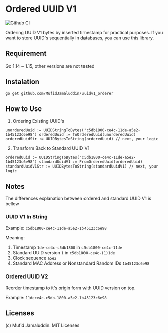 # Ordered UUID V1

![Github CI](https://github.com/MufidJamaluddin/uuidv1_ordered/workflows/Go/badge.svg)

Ordering UUID V1 bytes by inserted timestamp for practical purposes. If you want to store UUID's sequentially in databases, you can use this library.

## Requirement

Go 1.14 ~ 1.15, other versions are not tested

## Instalation

`go get github.com/MufidJamaluddin/uuidv1_orderer`

## How to Use

1. Ordering Existing UUID's

`
unorderedUuid := UUIDStringToBytes("c5db1800-ce4c-11de-a5e2-1b45123c6e98")
orderedUuid := ToOrderedUuid(unorderedUuid)
orderedUuidStr := UUIDBytesToString(orderedUuid)
// next, your logic
`

2. Transform Back to Standard UUID V1

`
orderedUuid := UUIDStringToBytes("c5db1800-ce4c-11de-a5e2-1b45123c6e98")
standardUuidV1 := FromOrderedUuid(orderedUuid)
standardUuidV1Str := UUIDBytesToString(standardUuidV1)
// next, your logic
`

## Notes

The differences explanation between ordered and standard UUID V1 is bellow

### UUID V1 In String

Example: `c5db1800-ce4c-11de-a5e2-1b45123c6e98`

Meaning: 
1. Timestamp `1de-ce4c-c5db1800` in `c5db1800-ce4c-11de`
2. Standard UUID version `1` in `c5db1800-ce4c-(1)1de`
3. Clock sequence `a5e2`
4. Standard MAC Address or Nonstandard Random IDs `1b45123c6e98`

### Ordered UUID V2

Reorder timestamp to it's origin form with UUID version on top.

Example: `11dece4c-c5db-1800-a5e2-1b45123c6e98`

## Licenses

(c) Mufid Jamaluddin. MIT Licenses
